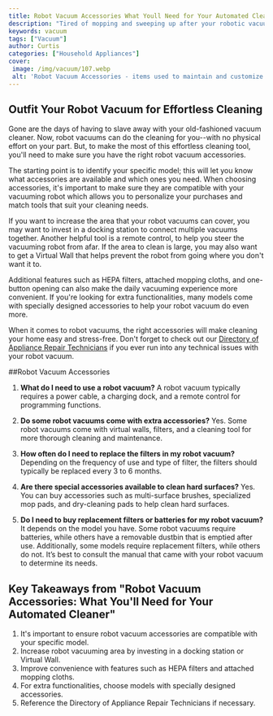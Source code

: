 ```yaml
---
title: Robot Vacuum Accessories What Youll Need for Your Automated Cleaner
description: "Tired of mopping and sweeping up after your robotic vacuum Check out this guide to find out what accessories you need to make your automated cleaning easier"
keywords: vacuum
tags: ["Vacuum"]
author: Curtis
categories: ["Household Appliances"]
cover: 
 image: /img/vacuum/107.webp
 alt: 'Robot Vacuum Accessories - items used to maintain and customize a robotic vacuum cleaner'
---
```

## Outfit Your Robot Vacuum for Effortless Cleaning 

Gone are the days of having to slave away with your old-fashioned vacuum cleaner. Now, robot vacuums can do the cleaning for you--with no physical effort on your part. But, to make the most of this effortless cleaning tool, you'll need to make sure you have the right robot vacuum accessories. 

The starting point is to identify your specific model; this will let you know what accessories are available and which ones you need. When choosing accessories, it's important to make sure they are compatible with your vacuuming robot which allows you to personalize your purchases and match tools that suit your cleaning needs.

If you want to increase the area that your robot vacuums can cover, you may want to invest in a docking station to connect multiple vacuums together. Another helpful tool is a remote control, to help you steer the vacuuming robot from afar. If the area to clean is large, you may also want to get a Virtual Wall that helps prevent the robot from going where you don't want it to. 

Additional features such as HEPA filters, attached mopping cloths, and one-button opening can also make the daily vacuuming experience more convenient. If you're looking for extra functionalities, many models come with specially designed accessories to help your robot vacuum do even more. 

When it comes to robot vacuums, the right accessories will make cleaning your home easy and stress-free. Don't forget to check out our [Directory of Appliance Repair Technicians](./pages/appliance-repair-technicians) if you ever run into any technical issues with your robot vacuum.

##Robot Vacuum Accessories 

1. **What do I need to use a robot vacuum?** A robot vacuum typically requires a power cable, a charging dock, and a remote control for programming functions. 

2. **Do some robot vacuums come with extra accessories?** Yes. Some robot vacuums come with virtual walls, filters, and a cleaning tool for more thorough cleaning and maintenance.

3. **How often do I need to replace the filters in my robot vacuum?** Depending on the frequency of use and type of filter, the filters should typically be replaced every 3 to 6 months.

4. **Are there special accessories available to clean hard surfaces?** Yes. You can buy accessories such as multi-surface brushes, specialized mop pads, and dry-cleaning pads to help clean hard surfaces.

5. **Do I need to buy replacement filters or batteries for my robot vacuum?** It depends on the model you have. Some robot vacuums require batteries, while others have a removable dustbin that is emptied after use. Additionally, some models require replacement filters, while others do not. It’s best to consult the manual that came with your robot vacuum to determine its needs.

## Key Takeaways from "Robot Vacuum Accessories: What You'll Need for Your Automated Cleaner"
1. It's important to ensure robot vacuum accessories are compatible with your specific model.
2. Increase robot vacuuming area by investing in a docking station or Virtual Wall.
3. Improve convenience with features such as HEPA filters and attached mopping cloths.
4. For extra functionalities, choose models with specially designed accessories.
5. Reference the Directory of Appliance Repair Technicians if necessary.
